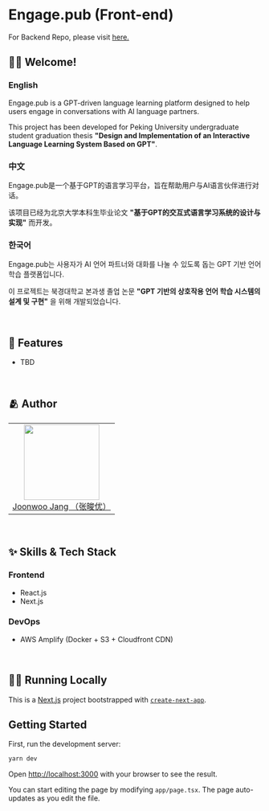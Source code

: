 # <span>Engage.pub (Front-end)</span>

For Backend Repo, please visit <a href="https://github.com/timingsniper/Engage.Pub_BE">here.</a>

## 👨‍💻 Welcome!
### English
Engage.pub is a GPT-driven language learning platform designed to help users engage in conversations with AI language partners.

This project has been developed for Peking University undergraduate student graduation thesis **"Design and Implementation of an Interactive Language Learning System Based on GPT"**.

### 中文
Engage.pub是一个基于GPT的语言学习平台，旨在帮助用户与AI语言伙伴进行对话。

该项目已经为北京大学本科生毕业论文 **"基于GPT的交互式语言学习系统的设计与实现"** 而开发。

### 한국어
Engage.pub는 사용자가 AI 언어 파트너와 대화를 나눌 수 있도록 돕는 GPT 기반 언어 학습 플랫폼입니다.

이 프로젝트는 북경대학교 본과생 졸업 논문 **"GPT 기반의 상호작용 언어 학습 시스템의 설계 및 구현"** 을 위해 개발되었습니다.


<br>

## :pushpin: Features

- TBD

<br>

## :people_hugging: Author

<table>
  <tr height="150px">
  <td align="center">
    <a href="https://github.com/timingsniper"><img height="150px" width="150px" src="https://avatars.githubusercontent.com/u/17792896?v=4"/></a>
    <br />
    <a href="https://github.com/timingsniper">Joonwoo Jang （张晙优）</a>
  </td>
  </tr>
</table>

<br>

## :sparkles: Skills & Tech Stack

### Frontend

- React.js
- Next.js

### DevOps
- AWS Amplify (Docker + S3 + Cloudfront CDN)

<br/>

## 🏃‍♂️ Running Locally
This is a [Next.js](https://nextjs.org/) project bootstrapped with [`create-next-app`](https://github.com/vercel/next.js/tree/canary/packages/create-next-app).

## Getting Started

First, run the development server:

```bash
yarn dev
```

Open [http://localhost:3000](http://localhost:3000) with your browser to see the result.

You can start editing the page by modifying `app/page.tsx`. The page auto-updates as you edit the file.